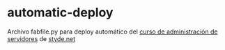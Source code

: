 # automatic-deploy
Archivo fabfile.py para deploy automático del [curso de administración de servidores](https://styde.net/curso-configuracion-administracion-de-servidores-php-laravel/) de [styde.net](https://styde.net)

